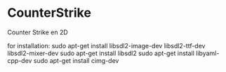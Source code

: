 # CounterStrike
Counter Strike en 2D

for installation:
sudo apt-get install  libsdl2-image-dev libsdl2-ttf-dev libsdl2-mixer-dev
sudo apt-get install libsdl2
sudo apt-get install libyaml-cpp-dev
sudo apt-get install cimg-dev
